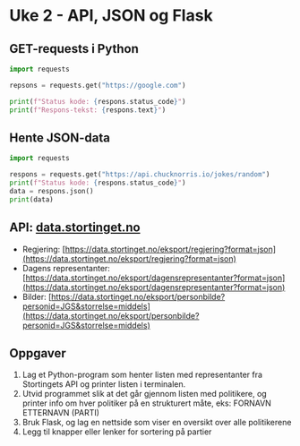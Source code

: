 # Uke 2 - API, JSON og Flask

## GET-requests i Python

```python
import requests

repsons = requests.get("https://google.com")

print(f"Status kode: {respons.status_code}")
print(f"Respons-tekst: {respons.text}")
```

## Hente JSON-data

```python
import requests

respons = requests.get("https://api.chucknorris.io/jokes/random")
print(f"Status kode: {respons.status_code}")
data = respons.json()
print(data)
```


## API: [data.stortinget.no](https://data.stortinget.no)

- Regjering: [https://data.stortinget.no/eksport/regjering?format=json](https://data.stortinget.no/eksport/regjering?format=json)
- Dagens representanter: [https://data.stortinget.no/eksport/dagensrepresentanter?format=json](https://data.stortinget.no/eksport/dagensrepresentanter?format=json)
- Bilder: [https://data.stortinget.no/eksport/personbilde?personid=JGS&storrelse=middels](https://data.stortinget.no/eksport/personbilde?personid=JGS&storrelse=middels)

## Oppgaver

1. Lag et Python-program som henter listen med representanter fra Stortingets API og printer listen i terminalen.
2. Utvid programmet slik at det går gjennom listen med politikere, og printer info om hver politiker på en strukturert måte, eks: FORNAVN ETTERNAVN (PARTI)
3. Bruk Flask, og lag en nettside som viser en oversikt over alle politikerene
4. Legg til knapper eller lenker for sortering på partier
